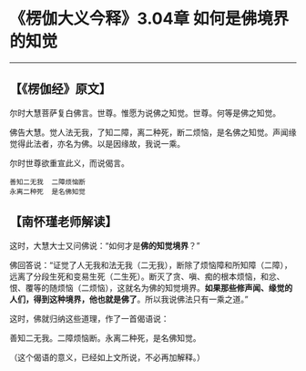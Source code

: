 # 《楞伽大义今释》3.04章 如何是佛境界的知觉

------

## 【《楞伽经》原文】

尔时大慧菩萨复白佛言。世尊。惟愿为说佛之知觉。世尊。何等是佛之知觉。

佛告大慧。觉人法无我，了知二障，离二种死，断二烦恼，是名佛之知觉。声闻缘觉得此法者，亦名为佛。以是因缘故，我说一乘。

尔时世尊欲重宣此义，而说偈言。

```
善知二无我  二障烦恼断
永离二种死  是名佛知觉
```



## 【南怀瑾老师解读】

这时，大慧大士又问佛说：“如何才是**佛的知觉境界**？”

佛回答说：“证觉了人无我和法无我（二无我），断除了烦恼障和所知障（二障），远离了分段生死和变易生死（二生死）。断灭了贪、嗔、痴的根本烦恼，和忿、恨、覆等的随烦恼（二烦恼），这就名为佛的知觉境界。**如果那些修声闻、缘觉的人们，得到这种境界，他也就是佛了**。所以我说佛法只有一乘之道。”

这时，佛就归纳这些道理，作了一首偈语说：

善知二无我。二障烦恼断。永离二种死，是名佛知觉。

（这个偈语的意义，已经如上文所说，不必再加解释。）

